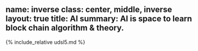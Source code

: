 name: inverse
class: center, middle, inverse
layout: true
title: AI
summary: AI is space to learn block chain algorithm & theory.
---

{% include_relative udsl5.md %}